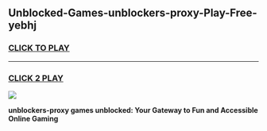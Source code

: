 
## Unblocked-Games-unblockers-proxy-Play-Free-yebhj
<h3>
<a href="https://premium76.site?title=unblockers-proxy&ref=10A">CLICK TO PLAY</a></h3>
<hr>

<h3>
<a href="https://premium76.site?title=unblockers-proxy&ref=10A">CLICK 2 PLAY</a>
  
</h3>

<a href="https://premium76.site?title=unblockers-proxy&ref=10A"><img src="https://clearcache.store/games.png"></a>


**unblockers-proxy games unblocked: Your Gateway to Fun and Accessible Online Gaming**

